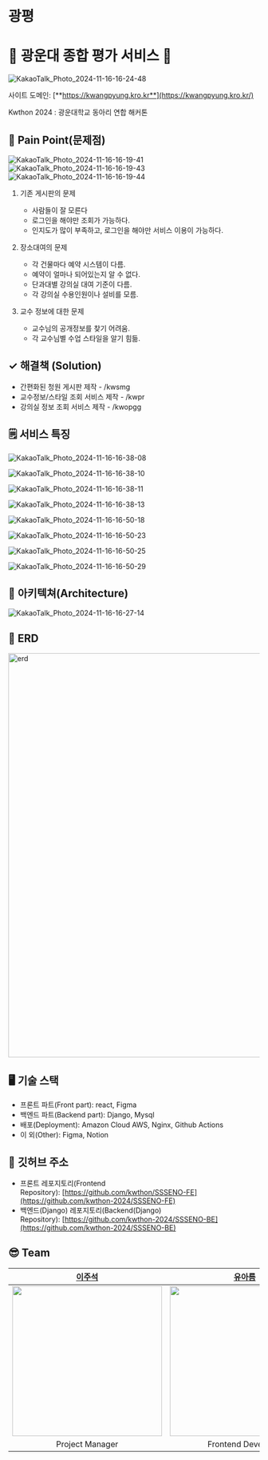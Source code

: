 # 광평

# **🏫 광운대 종합 평가 서비스 🏫**

![KakaoTalk_Photo_2024-11-16-16-24-48](https://github.com/user-attachments/assets/1c615935-3870-4cc3-afc7-54b8f44829fb)


사이트 도메인: [**https://kwangpyung.kro.kr**](https://kwangpyung.kro.kr/)

Kwthon 2024 : 광운대학교 동아리 연합 해커톤

## 🔎 Pain Point(문제점)

![KakaoTalk_Photo_2024-11-16-16-19-41](https://github.com/user-attachments/assets/a2b8c499-8f85-42d1-9ad4-738502f906c9)
![KakaoTalk_Photo_2024-11-16-16-19-43](https://github.com/user-attachments/assets/d676b8e9-4df9-4519-9ca1-d95b7db91c8f)
![KakaoTalk_Photo_2024-11-16-16-19-44](https://github.com/user-attachments/assets/a0aa42cc-87b5-4fe4-8719-0d142a89f8d4)

1) 기존 게시판의 문제
   * 사람들이 잘 모른다
   * 로그인을 해야만 조회가 가능하다.
   * 인지도가 많이 부족하고, 로그인을 해야만 서비스 이용이 가능하다.

2) 장소대여의 문제
   * 각 건물마다 예약 시스템이 다름.
   * 예약이 얼마나 되어있는지 알 수 없다.
   * 단과대별 강의실 대여 기준이 다름.
   * 각 강의실 수용인원이나 설비를 모름.
   
3) 교수 정보에 대한 문제
   * 교수님의 공개정보를 찾기 어려움.
   * 각 교수님별 수업 스타일을 알기 힘듦.


## ✓ 해결책 (Solution)
   * 간편화된 청원 게시판 제작 - /kwsmg
   * 교수정보/스타일 조회 서비스 제작 - /kwpr
   * 강의실 정보 조회 서비스 제작 - /kwopgg


## 🗒️ 서비스 특징

![KakaoTalk_Photo_2024-11-16-16-38-08](https://github.com/user-attachments/assets/f1fd12a6-29eb-4197-9265-2d7aa745e198)

![KakaoTalk_Photo_2024-11-16-16-38-10](https://github.com/user-attachments/assets/b6daa817-3912-449c-a3fa-c2feddc47a06)

![KakaoTalk_Photo_2024-11-16-16-38-11](https://github.com/user-attachments/assets/172444d3-2a8a-4182-a43a-300c28740540)

![KakaoTalk_Photo_2024-11-16-16-38-13](https://github.com/user-attachments/assets/d7e73ee2-4cf1-43aa-b408-a8aea74df23e)

![KakaoTalk_Photo_2024-11-16-16-50-18](https://github.com/user-attachments/assets/237ecc7a-989c-4419-a373-fe127ae82933)

![KakaoTalk_Photo_2024-11-16-16-50-23](https://github.com/user-attachments/assets/def7800f-4e3c-479f-b0c9-3d2634ca6c25)

![KakaoTalk_Photo_2024-11-16-16-50-25](https://github.com/user-attachments/assets/62de71aa-90aa-418a-8ca9-efbba18cd096)

![KakaoTalk_Photo_2024-11-16-16-50-29](https://github.com/user-attachments/assets/dde327e5-9585-43a2-966c-56a602a11faa)


## **📜 아키텍쳐(Architecture)**

![KakaoTalk_Photo_2024-11-16-16-27-14](https://github.com/user-attachments/assets/e31f2b89-c7a3-45c0-889e-02b6d93b5d1a)

## 💾 ERD

<img width="808" alt="erd" src="https://github.com/user-attachments/assets/f5ae3d1e-47de-408b-9966-67823b895d43">



## 🖥️ 기술 스택

- 프론트 파트(Front part): react, Figma
- 백엔드 파트(Backend part): Django, Mysql
- 배포(Deployment): Amazon Cloud AWS, Nginx, Github Actions
- 이 외(Other): Figma, Notion

## **📌** 깃허브 주소
- 프론트 레포지토리(Frontend Repository): [https://github.com/kwthon/SSSENO-FE](https://github.com/kwthon-2024/SSSENO-FE)
- 백엔드(Django) 레포지토리(Backend(Django) Repository): [https://github.com/kwthon-2024/SSSENO-BE](https://github.com/kwthon-2024/SSSENO-BE)


## 😎 Team
|                                                           [이주석](https://github.com/DDuckyee)                                                           |                           [유아름](https://github.com/yooaknow)                           |                           [최세인](https://github.com/sein12)                           |                         [장원준](https://github.com/jangwonjun)                          |                                                      [송희수](https://github.com/DSdevsong)                                                      |                          [이정우](https://github.com/wjddn4502)                          |
|:----------------------------------------------------------------------------------------------------------------------------------------------:|:------------------------------------------------------------------------------------:|:------------------------------------------------------------------------------------:|:------------------------------------------------------------------------------------:|:----------------------------------------------------------------------------------------------------------------------------------------------:|:------------------------------------------------------------------------------------:|
| <img width = "300" src ="https://avatars.githubusercontent.com/DDuckyee"> | <img width = "300" src ="https://avatars.githubusercontent.com/yooaknow"> | <img width = "300" src ="https://avatars.githubusercontent.com/sein12"> | <img width = "300" src ="https://avatars.githubusercontent.com/jangwonjun"> | <img width = "300" src ="https://avatars.githubusercontent.com/DSdevsong"> | <img width = "300" src ="https://avatars.githubusercontent.com/wjddn4502"> |
|                                                               Project Manager                                                                 |                                  Frontend Developer                                  |                                  Fronted Developer                                   |                                  Backend Developer CI/CD                                 |                                                               Backend Developer                                                                |                                  Backend Developer                                   |

